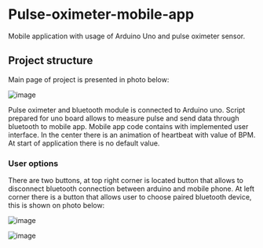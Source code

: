 # Pulse-oximeter-mobile-app
Mobile application with usage of Arduino Uno and pulse oximeter sensor.

## Project structure 

Main page of project is presented in photo below:

![image](https://user-images.githubusercontent.com/44081987/153317212-5971da11-975b-426c-ad2f-5ce9640b47ac.png)


Pulse oximeter and bluetooth module is connected to Arduino uno. Script prepared for uno board allows to measure pulse and send data through bluetooth to mobile app.
Mobile app code contains with implemented user interface. In the center there is an animation of heartbeat with value of BPM. At start of application there is no default value. 

### User options 

There are two buttons, at top right corner is located button that allows to disconnect bluetooth connection between arduino and mobile phone. At left corner there is a button that allows user to choose paired bluetooth device, this is shown on photo below: 

![image](https://user-images.githubusercontent.com/44081987/153317092-59f2fe82-5878-4556-a40c-ec95dc20d860.png)






 ![image](https://user-images.githubusercontent.com/44081987/153316185-ccfca566-b067-41b3-a511-692a8a9fd4b2.png)


